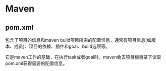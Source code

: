 # Maven

## pom.xml
包含了项目的信息和maven build项目所需的配置信息，通常有项目信息(如版本、成员)、项目的依赖、插件和goal、build选项等。

它是maven工作的基础，在执行task或者goal时，maven会去项目根目录下读取pom.xml获得需要的配置信息。
